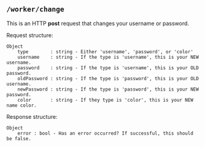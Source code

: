 ## ```/worker/change```
This is an HTTP **post** request that changes your username or password.

Request structure:   
```
Object
    type        : string - Either 'username', 'password', or 'color'
    username    : string - If the type is 'username', this is your NEW username.
    password    : string - If the type is 'username', this is your OLD password.
    oldPassword : string - If the type is 'password', this is your OLD username.
    newPassword : string - If the type is 'password', this is your NEW password.
    color       : string - If they type is 'color', this is your NEW name color.
```

Response structure:
```
Object
    error : bool - Has an error occurred? If successful, this should be false.
```
